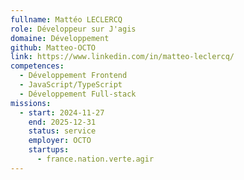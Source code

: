 ```yaml
---
fullname: Mattéo LECLERCQ
role: Développeur sur J'agis
domaine: Développement
github: Matteo-OCTO
link: https://www.linkedin.com/in/matteo-leclercq/
competences:
  - Développement Frontend
  - JavaScript/TypeScript
  - Développement Full-stack
missions:
  - start: 2024-11-27
    end: 2025-12-31
    status: service
    employer: OCTO
    startups:
      - france.nation.verte.agir
---
```

